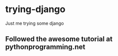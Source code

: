# trying-django
Just me trying some django

## Followed the awesome tutorial at pythonprogramming.net

